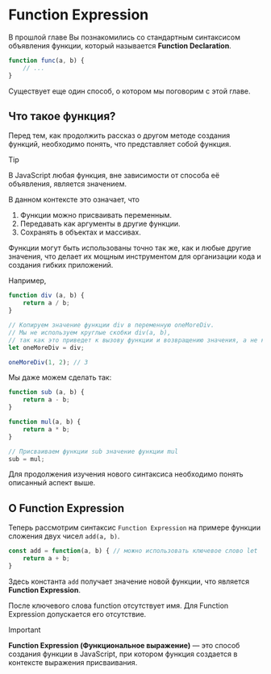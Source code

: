 # Function Expression

В прошлой главе Вы познакомились со стандартным синтаксисом объявления функции, который называется **Function Declaration**.
```js
function func(a, b) {
    // ...
}
```
Существует еще один способ, о котором мы поговорим с этой главе.

## Что такое функция?

Перед тем, как продолжить рассказ о другом методе создания функций, необходимо понять, что представляет собой функция.

> [!TIP]
> В JavaScript любая функция, вне зависимости от способа её объявления, является значением.

В данном контексте это означает, что
1. Функции можно присваивать переменным.
2. Передавать как аргументы в другие функции.
3. Сохранять в объектах и массивах.

Функции могут быть использованы точно так же, как и любые другие значения, что делает их мощным инструментом для организации кода и создания гибких приложений.

Например,
```js
function div (a, b) {
    return a / b;
}

// Копируем значение функции div в переменную oneMoreDiv.
// Мы не используем круглые скобки div(a, b), 
// так как это приведет к вызову функции и возвращению значения, а не копированию функции.
let oneMoreDiv = div;

oneMoreDiv(1, 2); // 3
```

Мы даже можем сделать так:
```js
function sub (a, b) {
    return a - b;
}

function mul(a, b) {
    return a * b;
}

// Присваиваем функции sub значение функции mul
sub = mul; 
```

Для продолжения изучения нового синтаксиса необходимо понять описанный аспект выше.

## О Function Expression

Теперь рассмотрим синтаксис `Function Expression` на примере функции сложения двух чисел `add(a, b)`.

```js
const add = function(a, b) { // можно использовать ключевое слово let
    return a + b;
}
```

Здесь константа `add` получает значение новой функции, что является **Function Expression**.

После ключевого слова function отсутствует имя. Для Function Expression допускается его отсутствие.

> [!IMPORTANT]
> **Function Expression (Функциональное выражение)** — это способ создания функции в JavaScript, при котором функция создается в контексте выражения присваивания.
